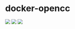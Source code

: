 # docker-opencc

[![](https://img.shields.io/docker/stars/dmcpartners/opencc.svg)](https://hub.docker.com/r/dmcpartners/opencc 'DockerHub') 
[![](https://img.shields.io/docker/pulls/dmcpartners/opencc.svg)](https://hub.docker.com/r/dmcpartners/opencc 'DockerHub') 
[![](https://images.microbadger.com/badges/image/dmcpartners/opencc.svg)](https://microbadger.com/images/dmcpartners/opencc "Get your own image badge on microbadger.com")
